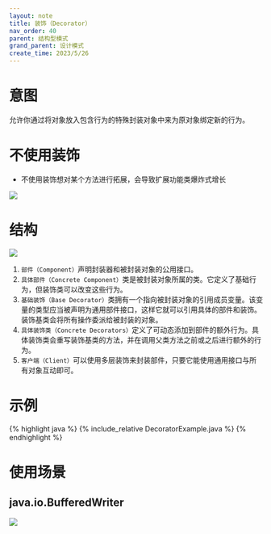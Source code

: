 ```yaml
---
layout: note
title: 装饰（Decorator）
nav_order: 40
parent: 结构型模式
grand_parent: 设计模式
create_time: 2023/5/26
---
```


# 意图

允许你通过将对象放入包含行为的特殊封装对象中来为原对象绑定新的行为。

# 不使用装饰

- 不使用装饰想对某个方法进行拓展，会导致扩展功能类爆炸式增长

![](https://cdn.jsdelivr.net/gh/luguosong/images@master/diagrams/design-pattern/structural/%E4%B8%8D%E4%BD%BF%E7%94%A8%E8%A3%85%E9%A5%B0.svg)

# 结构

![](https://cdn.jsdelivr.net/gh/luguosong/images@master/blog-img/20230526141458.png)

1. `部件（Component）`声明封装器和被封装对象的公用接口。
2. `具体部件（Concrete Component）`类是被封装对象所属的类。它定义了基础行为，但装饰类可以改变这些行为。
3. `基础装饰（Base Decorator）`类拥有一个指向被封装对象的引用成员变量。该变量的类型应当被声明为通用部件接口，这样它就可以引用具体的部件和装饰。装饰基类会将所有操作委派给被封装的对象。
4. `具体装饰类（Concrete Decorators）`定义了可动态添加到部件的额外行为。具体装饰类会重写装饰基类的方法，并在调用父类方法之前或之后进行额外的行为。
5. `客户端（Client）`可以使用多层装饰来封装部件，只要它能使用通用接口与所有对象互动即可。

# 示例

{% highlight java %}
{% include_relative DecoratorExample.java %}
{% endhighlight %}

# 使用场景

## java.io.BufferedWriter

![](https://cdn.jsdelivr.net/gh/luguosong/images@master/blog-img/20230607155316.png)

